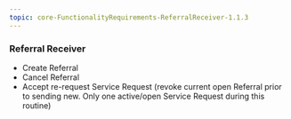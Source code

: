 ```yaml
---
topic: core-FunctionalityRequirements-ReferralReceiver-1.1.3
---
```


### Referral Receiver

- Create Referral
- Cancel Referral 
- Accept re-request Service Request (revoke current open Referral prior to sending new. Only one active/open Service Request during this routine)

<br>